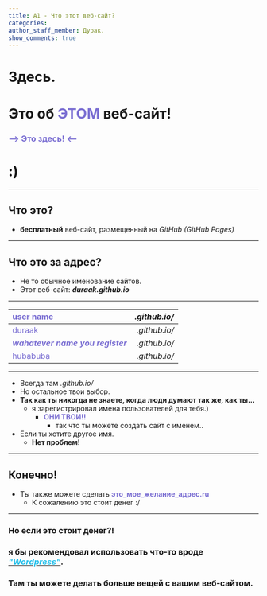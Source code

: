 ```yaml
---
title: A1 - Что этот веб-сайт?
categories:
author_staff_member: Дурак.
show_comments: true
---
```


# Здесь. 
# Это об <span style="color:#7A6ED2;">**ЭТОМ**</span> веб-сайт!
###     <span style="color:#7A6ED2;"> --> Это здесь! <-- </span>
#  :)

---

## Что это?
- **бесплатный** веб-сайт, размещенный на _GitHub_ _(GitHub Pages)_

---


## Что это за адрес?
- Не то обычное именование сайтов.
- Этот веб-сайт: ***duraak.github.io***
  
---
  
  
| <span style="color:#7A6ED2;">user name</span> 			| _.github.io/_ |
| :--- 				|   ---:| 
| <span style="color:#7A6ED2;">duraak</span> 			| _.github.io/_ |
| <span style="color:#7A6ED2;">***wahatever name you register***</span>	|_.github.io/_ |
| <span style="color:#7A6ED2;">hubabuba</span> 			| _.github.io/_ |


---
  
- Всегда там _.github.io/_
- Но остальное твои выбор.
- **Так как ты никогда не знаете, когда люди думают так же, как ты...**
	- я зарегистрировал имена пользователей для тебя.)
		- <span style="color:#7A6ED2;">**ОНИ ТВОИ!!**</span> 
			- так что ты можете создать сайт с именем..
- Если ты хотите другое имя.
	- **Нет проблем!**

---

## Конечно!
- Ты также можете сделать <span style="color:#7A6ED2;">**это_мое_желание_адрес.ru**</span> 
	- К сожалению это стоит денег :/

---

### Но если это стоит денег?!
### я бы рекомендовал использовать что-то вроде <a href="https://ru.wordpress.org" target="_blank" rel="nofollow"><span style="color:#24C0EB;">***"Wordpress"***</span></a>.  
### Там ты можете делать больше вещей с вашим веб-сайтом.
